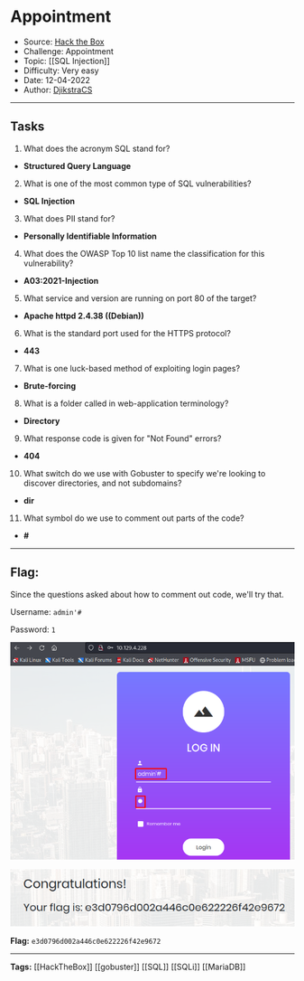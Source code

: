 # Appointment
* Source: [Hack the Box](https://hackthebox.com/)
* Challenge: Appointment
* Topic: [[SQL Injection]]
* Difficulty: Very easy
* Date: 12-04-2022
* Author: [DjikstraCS](https://github.com/DjikstraCS)

---
## Tasks
1. What does the acronym SQL stand for? 
 - **Structured Query Language**
2. What is one of the most common type of SQL vulnerabilities?
- **SQL Injection**
3. What does PII stand for? 
- **Personally Identifiable Information**
4. What does the OWASP Top 10 list name the classification for this vulnerability? 
- **A03:2021-Injection**
5. What service and version are running on port 80 of the target?
- **Apache httpd 2.4.38 ((Debian))**
6. What is the standard port used for the HTTPS protocol? 
- **443**
7. What is one luck-based method of exploiting login pages? 
- **Brute-forcing**
8. What is a folder called in web-application terminology? 
- **Directory**
9. What response code is given for "Not Found" errors? 
- **404**
10. What switch do we use with Gobuster to specify we're looking to discover directories, and not subdomains? 
 - **dir**
11. What symbol do we use to comment out parts of the code? 
 - **#**

---
## Flag:
Since the questions asked about how to comment out code, we'll try that.

Username: `admin'#`

Password: `1`

![](./attachments/Pasted%20image%2020220412155331.png)

![](./attachments/Pasted%20image%2020220412155534.png)

**Flag:** `e3d0796d002a446c0e622226f42e9672`

---
**Tags:** [[HackTheBox]] [[gobuster]] [[SQL]] [[SQLi]] [[MariaDB]]